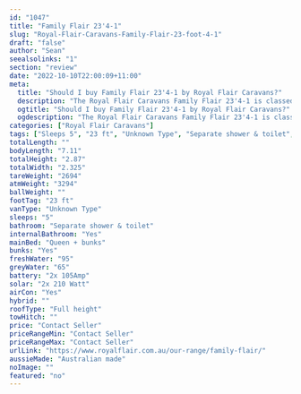 ```yaml
---
id: "1047"
title: "Family Flair 23'4-1"
slug: "Royal-Flair-Caravans-Family-Flair-23-foot-4-1"
draft: "false"
author: "Sean"
seealsolinks: "1"
section: "review"
date: "2022-10-10T22:00:09+11:00"
meta:
  title: "Should I buy Family Flair 23'4-1 by Royal Flair Caravans?"
  description: "The Royal Flair Caravans Family Flair 23'4-1 is classed as Unknown Type, and sleeps 5 people. It is Australian made and comes in at 23 ft. It generally has Separate shower & toilet."
  ogtitle: "Should I buy Family Flair 23'4-1 by Royal Flair Caravans?"
  ogdescription: "The Royal Flair Caravans Family Flair 23'4-1 is classed as Unknown Type, and sleeps 5 people. It is Australian made and comes in at 23 ft. It generally has Separate shower & toilet."
categories: ["Royal Flair Caravans"]
tags: ["Sleeps 5", "23 ft", "Unknown Type", "Separate shower & toilet", "Full height", "Price Unknown"]
totalLength: ""
bodyLength: "7.11"
totalHeight: "2.87"
totalWidth: "2.325"
tareWeight: "2694"
atmWeight: "3294"
ballWeight: ""
footTag: "23 ft"
vanType: "Unknown Type"
sleeps: "5"
bathroom: "Separate shower & toilet"
internalBathroom: "Yes"
mainBed: "Queen + bunks"
bunks: "Yes"
freshWater: "95"
greyWater: "65"
battery: "2x 105Amp"
solar: "2x 210 Watt"
airCon: "Yes"
hybrid: ""
roofType: "Full height"
towHitch: ""
price: "Contact Seller"
priceRangeMin: "Contact Seller"
priceRangeMax: "Contact Seller"
urlLink: "https://www.royalflair.com.au/our-range/family-flair/"
aussieMade: "Australian made"
noImage: ""
featured: "no"
---
```

